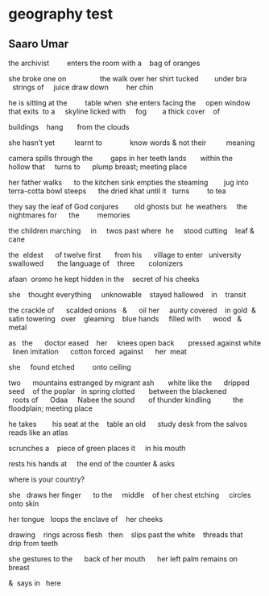 # geography test
## Saaro Umar
the archivist         enters the room
with a    bag of oranges

she
broke one on                 the walk over
her shirt tucked        under bra          strings
of     juice
draw down         her chin


he
is sitting at the         table when  she enters
facing the     open window     that
exits  to
a     skyline
licked with     fog        a thick cover    of


buildings    hang       from the clouds


she hasn’t yet          learnt
to              know words &
not their          meaning

camera
spills
through the         gaps in her teeth
lands       within the    hollow
that     turns to      plump
breast;
meeting place

her father walks      to the kitchen sink
empties the steaming        jug into   terra-cotta bowl
steeps      the dried khat
until it   turns         to tea


they say the leaf of God
conjures        old ghosts
but  he weathers     the nightmares
for      the         memories

the children
marching     in     twos past
where  he     stood cutting    leaf & cane


the  eldest      of twelve
first       from his      village to
enter   university
swallowed       the language
of    three       colonizers

afaan  oromo he
kept
hidden in the    secret of his cheeks


she    thought
everything     unknowable    stayed
hallowed    in    transit

the crackle of      scalded onions
  &      oil
her     aunty covered    in gold  & satin
towering   over    gleaming    blue
hands     filled
with      wood   &    metal


as   the      doctor
eased    her     knees open
back       pressed against
white   linen
imitation      cotton
forced  against      her  meat

she     found
etched         onto
ceiling

two      mountains
estranged by
migrant ash       white
like the      dripped
seed    of the poplar   in spring
clotted       between the
blackened                   roots
of      Odaa     Nabee
the sound       of thunder
kindling           the    floodplain;
meeting place


he takes        his seat
at the    table
an old      study desk from
the salvos     reads like an atlas


scrunches a    piece of green
places it     in his mouth

rests his hands at     the end of the counter
&
asks

where is your country?

she   draws her
finger      to the
    middle    of her chest
etching     circles onto
skin

her tongue   loops
the enclave of    her cheeks

drawing    rings
across flesh   then    slips
past the white    threads
that     drip from teeth

she gestures to the      back of her
mouth      her left palm remains
on  breast

&  says
in   here